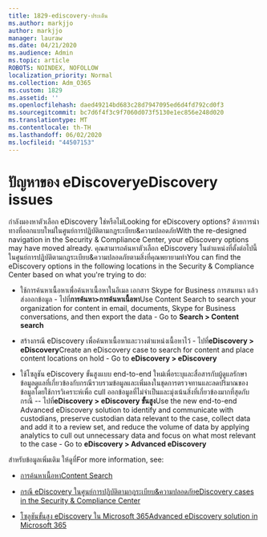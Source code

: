 ```yaml
---
title: 1829-ediscovery-ประเด็น
ms.author: markjjo
author: markjjo
manager: lauraw
ms.date: 04/21/2020
ms.audience: Admin
ms.topic: article
ROBOTS: NOINDEX, NOFOLLOW
localization_priority: Normal
ms.collection: Adm_O365
ms.custom: 1829
ms.assetid: ''
ms.openlocfilehash: daed49214bd683c28d7947095ed6d4fd792cd0f3
ms.sourcegitcommit: bc7d6f4f3c9f7060d073f5130e1ec856e248d020
ms.translationtype: MT
ms.contentlocale: th-TH
ms.lasthandoff: 06/02/2020
ms.locfileid: "44507153"
---
```

# <a name="ediscovery-issues"></a><span data-ttu-id="1c44b-102">ปัญหาของ eDiscovery</span><span class="sxs-lookup"><span data-stu-id="1c44b-102">eDiscovery issues</span></span>

<span data-ttu-id="1c44b-103">กําลังมองหาตัวเลือก eDiscovery ใช่หรือไม่</span><span class="sxs-lookup"><span data-stu-id="1c44b-103">Looking for eDiscovery options?</span></span> <span data-ttu-id="1c44b-104">ด้วยการนําทางที่ออกแบบใหม่ในศูนย์การปฏิบัติตามกฎระเบียบ&ความปลอดภัย</span><span class="sxs-lookup"><span data-stu-id="1c44b-104">With the re-designed navigation in the Security & Compliance Center, your eDiscovery options may have moved already.</span></span>  <span data-ttu-id="1c44b-105">คุณสามารถค้นหาตัวเลือก eDiscovery ในตําแหน่งที่ตั้งต่อไปนี้ในศูนย์การปฏิบัติตามกฎระเบียบ&ความปลอดภัยตามสิ่งที่คุณพยายามทํา</span><span class="sxs-lookup"><span data-stu-id="1c44b-105">You can find the eDiscovery options in the following locations in the Security & Compliance Center based on what you're trying to do:</span></span>

- <span data-ttu-id="1c44b-106">ใช้การค้นหาเนื้อหาเพื่อค้นหาเนื้อหาในอีเมล เอกสาร Skype for Business การสนทนา แล้วส่งออกข้อมูล - ไปที่**การค้นหา>การค้นหาเนื้อหา**</span><span class="sxs-lookup"><span data-stu-id="1c44b-106">Use Content Search to search your organization for content in email, documents, Skype for Business conversations, and then export the data - Go to **Search > Content search**</span></span>

- <span data-ttu-id="1c44b-107">สร้างกรณี eDiscovery เพื่อค้นหาเนื้อหาและวางตําแหน่งเนื้อหาไว้ - ไปที่**eDiscovery > eDiscovery**</span><span class="sxs-lookup"><span data-stu-id="1c44b-107">Create an eDiscovery case to search for content and place content locations on hold - Go to **eDiscovery > eDiscovery**</span></span>

- <span data-ttu-id="1c44b-108">ใช้โซลูชัน eDiscovery ขั้นสูงแบบ end-to-end ใหม่เพื่อระบุและสื่อสารกับผู้ดูแลรักษาข้อมูลดูแลที่เกี่ยวข้องกับกรณีรวบรวมข้อมูลและเพิ่มลงในชุดการตรวจทานและลดปริมาณของข้อมูลโดยใช้การวิเคราะห์เพื่อ cull ออกข้อมูลที่ไม่จําเป็นและมุ่งเน้นสิ่งที่เกี่ยวข้องมากที่สุดกับกรณี -- ไปที่**eDiscovery > eDiscovery ขั้นสูง**</span><span class="sxs-lookup"><span data-stu-id="1c44b-108">Use the new end-to-end Advanced eDiscovery solution to identify and communicate with custodians, preserve custodian data relevant to the case, collect data and add it to a review set, and reduce the volume of data by applying analytics to cull out unnecessary data and focus on what most relevant to the case -  Go to **eDiscovery > Advanced eDiscovery**</span></span>

<span data-ttu-id="1c44b-109">สำหรับข้อมูลเพิ่มเติม ให้ดูที่</span><span class="sxs-lookup"><span data-stu-id="1c44b-109">For more information, see:</span></span>

- [<span data-ttu-id="1c44b-110">การค้นหาเนื้อหา</span><span class="sxs-lookup"><span data-stu-id="1c44b-110">Content Search</span></span>](https://docs.microsoft.com/microsoft-365/compliance/content-search)

- [<span data-ttu-id="1c44b-111">กรณี eDiscovery ในศูนย์การปฏิบัติตามกฎระเบียบ&ความปลอดภัย</span><span class="sxs-lookup"><span data-stu-id="1c44b-111">eDiscovery cases in the Security & Compliance Center</span></span>](https://docs.microsoft.com/microsoft-365/compliance/ediscovery-cases)

- [<span data-ttu-id="1c44b-112">โซลูชันขั้นสูง eDiscovery ใน Microsoft 365</span><span class="sxs-lookup"><span data-stu-id="1c44b-112">Advanced eDiscovery solution in Microsoft 365</span></span>](https://docs.microsoft.com/microsoft-365/compliance/overview-ediscovery-20)
